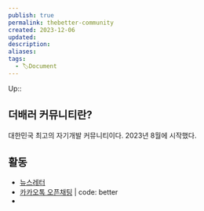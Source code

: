```yaml
---
publish: true
permalink: thebetter-community
created: 2023-12-06
updated: 
description: 
aliases: 
tags:
  - 🏷️Document
---
```

Up:: 

## 더배러 커뮤니티란?
대한민국 최고의 자기개발 커뮤니티이다. 
2023년 8월에 시작했다. 


## 활동
- [뉴스레터](https://thebetter.stibee.com/)
- [카카오톡 오픈채팅](https://open.kakao.com/o/gOy1iNrf)  |  code: better
- 


